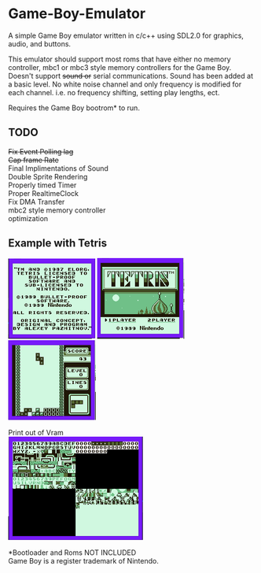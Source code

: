 # Game-Boy-Emulator
A simple Game Boy emulator written in c/c++ using SDL2.0 for graphics, audio, and buttons.

This emulator should support most roms that have either no memory controller, mbc1 or mbc3 style memory controllers for the Game Boy. Doesn't support ~~sound or~~ serial communications.
Sound has been added at a basic level. No white noise channel and only frequency is modified for each channel. i.e. no frequency shifting, setting play lengths, ect. 

Requires the Game Boy bootrom* to run.

## TODO  
~~Fix Event Polling lag~~  
~~Cap frame Rate~~  
Final Implimentations of Sound  
Double Sprite Rendering  
Properly timed Timer  
Proper RealtimeClock  
Fix DMA Transfer  
mbc2 style memory controller  
optimization  

## Example with Tetris  
![intro](https://github.com/LutuluM/Game-Boy-Emulator/blob/master/screenshots/intro.PNG)
![LoadScreen](https://github.com/LutuluM/Game-Boy-Emulator/blob/master/screenshots/load%20screen.PNG)
![Game](https://github.com/LutuluM/Game-Boy-Emulator/blob/master/screenshots/game.PNG)

Print out of Vram  
![Vram](https://github.com/LutuluM/Game-Boy-Emulator/blob/master/screenshots/Memory.PNG)

*Bootloader and Roms NOT INCLUDED  
Game Boy is a register trademark of Nintendo.

